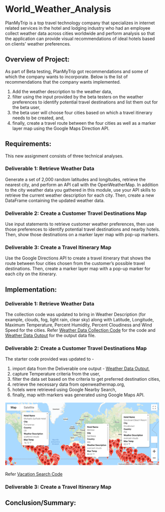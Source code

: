 # World_Weather_Analysis
PlanMyTrip is a top travel technology company that specializes in internet related services in the hotel and lodging industry who had an employee collect weather data across cities worldwide and perform analysis so that the application can provide visual recommendations of ideal hotels based on clients' weather preferences.

## Overview of Project:
As part of Beta testing, PlanMyTrip got recommendations and some of which the company wants to incorporate.
Below is the list of recommendations that the company wants implemented.
1. Add the weather description to the weather data,
2. filter using the input provided by the beta testers on the weather preferences to identify potential travel destinations and list them out for the beta user,
3. the beta user will choose four cities based on which a travel itinerary needs to be created, and,
4. finally, create a travel route between the four cities as well as a marker layer map using the Google Maps Direction API.

## Requirements:
This new assignment consists of three technical analyses. 

### Deliverable 1: Retrieve Weather Data
Generate a set of 2,000 random latitudes and longitudes, retrieve the nearest city, and perform an API call with the OpenWeatherMap. In addition to the city weather data you gathered in this module, use your API skills to retrieve the current weather description for each city. Then, create a new DataFrame containing the updated weather data.

### Deliverable 2: Create a Customer Travel Destinations Map
Use input statements to retrieve customer weather preferences, then use those preferences to identify potential travel destinations and nearby hotels. Then, show those destinations on a marker layer map with pop-up markers.

### Deliverable 3: Create a Travel Itinerary Map
Use the Google Directions API to create a travel itinerary that shows the route between four cities chosen from the customer’s possible travel destinations. Then, create a marker layer map with a pop-up marker for each city on the itinerary.

## Implementation:
### Deliverable 1: Retrieve Weather Data
The collection code was updated to bring in Weather Description (for example, clouds, fog, light rain, clear sky) along with Latitude, Longitude, Maximum Temperature, Percent Humidity, Percent Cloudiness and Wind Speed for the cities. Refer [Weather Data Collection Code](Weather_Database/Weather_Database.ipynb) for the code and [Weather Data Output](Weather_Database/WeatherPy_Database.csv) for the output data file.


### Deliverable 2: Create a Customer Travel Destinations Map
The starter code provided was updated to -
1. import data from the Deliverable one output - [Weather Data Output](Weather_Database/WeatherPy_Database.csv),
2. capture Temperature criteria from the user,
3. filter the data set based on the criteria to get preferred destination cities,
4. retrieve the necessary data from openweathermap.org,
5. hotels were retrieved using Google Nearby Search,
6. finally, map with markers was generated using Google Maps API.

![Google Map with markers for preferred Travel Destinations](Vacation_Search/WeatherPy_vacation_map.PNG)

Refer [Vacation Search Code](Vacation_Search/Vacation_Search.ipynb)

### Deliverable 3: Create a Travel Itinerary Map

## Conclusion/Summary: